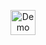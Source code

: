<p align="center">
<a href="https://rentry.co/cipherites">
  <img src="https://cdn.discordapp.com/attachments/1062717625764950068/1431543867307589672/Untitled1609_20251025152320.png?ex=68fdcc9e&is=68fc7b1e&hm=68f2fe63ded68773ced24d8c5b188b7c4e82ad4b0a465713c33cd32a29b15443&" alt="Demo" width="40">
</a>
